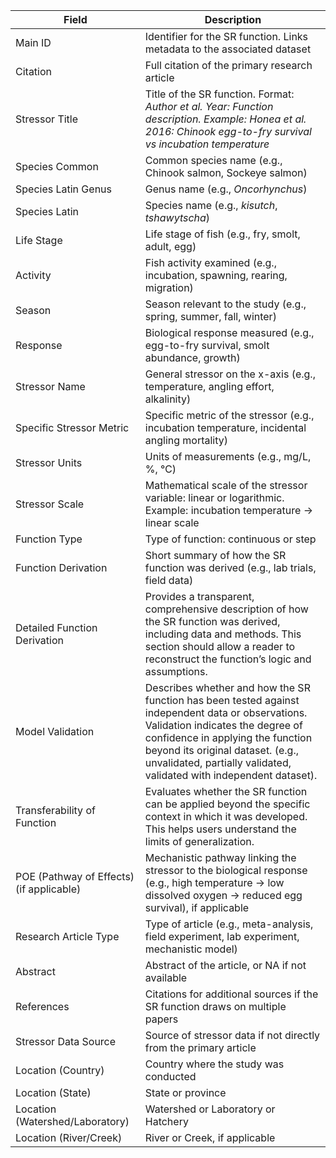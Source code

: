 | Field                                    | Description                                                                                                                                                                                                                                                                           |
| ---------------------------------------- | ------------------------------------------------------------------------------------------------------------------------------------------------------------------------------------------------------------------------------------------------------------------------------------- |
| Main ID                                  | Identifier for the SR function. Links metadata to the associated dataset                                                                                                                                                                                                              |
| Citation                                 | Full citation of the primary research article                                                                                                                                                                                                                                         |
| Stressor Title                           | Title of the SR function. Format: _Author et al. Year: Function description. Example: Honea et al. 2016: Chinook egg-to-fry survival vs incubation temperature_                                                                                                                       |
| Species Common                           | Common species name (e.g., Chinook salmon, Sockeye salmon)                                                                                                                                                                                                                            |
| Species Latin Genus                      | Genus name (e.g., _Oncorhynchus_)                                                                                                                                                                                                                                                     |
| Species Latin                            | Species name (e.g., _kisutch_, _tshawytscha_)                                                                                                                                                                                                                                         |
| Life Stage                               | Life stage of fish (e.g., fry, smolt, adult, egg)                                                                                                                                                                                                                                     |
| Activity                                 | Fish activity examined (e.g., incubation, spawning, rearing, migration)                                                                                                                                                                                                               |
| Season                                   | Season relevant to the study (e.g., spring, summer, fall, winter)                                                                                                                                                                                                                     |
| Response                                 | Biological response measured (e.g., egg-to-fry survival, smolt abundance, growth)                                                                                                                                                                                                     |
| Stressor Name                            | General stressor on the x-axis (e.g., temperature, angling effort, alkalinity)                                                                                                                                                                                                        |
| Specific Stressor Metric                 | Specific metric of the stressor (e.g., incubation temperature, incidental angling mortality)                                                                                                                                                                                          |
| Stressor Units                           | Units of measurements (e.g., mg/L, %, ℃)                                                                                                                                                                                                                                              |
| Stressor Scale                           | Mathematical scale of the stressor variable: linear or logarithmic. Example: incubation temperature → linear scale                                                                                                                                                                    |
| Function Type                            | Type of function: continuous or step                                                                                                                                                                                                                                                  |
| Function Derivation                      | Short summary of how the SR function was derived (e.g., lab trials, field data)                                                                                                                                                                                                       |
| Detailed Function Derivation             | Provides a transparent, comprehensive description of how the SR function was derived, including data and methods. This section should allow a reader to reconstruct the function’s logic and assumptions.                                                                             |
| Model Validation                         | Describes whether and how the SR function has been tested against independent data or observations. Validation indicates the degree of confidence in applying the function beyond its original dataset. (e.g., unvalidated, partially validated, validated with independent dataset). |
| Transferability of Function              | Evaluates whether the SR function can be applied beyond the specific context in which it was developed. This helps users understand the limits of generalization.                                                                                                                     |
| POE (Pathway of Effects) (if applicable) | Mechanistic pathway linking the stressor to the biological response (e.g., high temperature → low dissolved oxygen → reduced egg survival), if applicable                                                                                                                             |
| Research Article Type                    | Type of article (e.g., meta-analysis, field experiment, lab experiment, mechanistic model)                                                                                                                                                                                            |
| Abstract                                 | Abstract of the article, or NA if not available                                                                                                                                                                                                                                       |
| References                               | Citations for additional sources if the SR function draws on multiple papers                                                                                                                                                                                                          |
| Stressor Data Source                     | Source of stressor data if not directly from the primary article                                                                                                                                                                                                                      |
| Location (Country)                       | Country where the study was conducted                                                                                                                                                                                                                                                 |
| Location (State)                         | State or province                                                                                                                                                                                                                                                                     |
| Location (Watershed/Laboratory)          | Watershed or Laboratory or Hatchery                                                                                                                                                                                                                                                   |
| Location (River/Creek)                   | River or Creek, if applicable                                                                                                                                                                                                                                                         |
